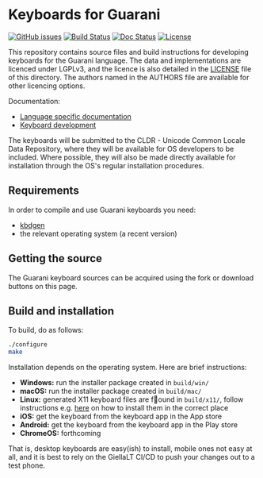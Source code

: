 # Keyboards for Guarani

[![GitHub issues](https://img.shields.io/github/issues-raw/giellalt/keyboard-grn)](https://github.com/giellalt/keyboard-grn/issues)
[![Build Status](https://github.com/giellalt/keyboard-grn/workflows/Build%20Keyboards/badge.svg)](https://github.com/giellalt/keyboard-grn/actions)
[![Doc Status](https://github.com/giellalt/keyboard-grn/workflows/Build%20Docs/badge.svg)](https://github.com/giellalt/keyboard-grn/actions)
[![License](https://img.shields.io/github/license/giellalt/keyboard-grn)](https://github.com/giellalt/keyboard-grn/blob/main/LICENSE)

This repository contains source files and build instructions for
developing keyboards for the Guarani language. The data and
implementations are licenced under LGPLv3, and the licence is
also detailed in the [LICENSE](LICENSE) file of this directory. The authors named
in the AUTHORS file are available for other licencing options.

Documentation:

- [Language specific documentation](https://giellalt.github.io/keyboard-grn)
- [Keyboard development](https://giellalt.github.io/keyboards/Overview.html)

The keyboards will be submitted to the CLDR - Unicode Common Locale Data
Repository, where they will be available for OS developers to be
included. Where possible, they will also be made directly available for
installation through the OS's regular installation procedures.

## Requirements

In order to compile and use Guarani keyboards you need:

- [kbdgen](https://github.com/divvun/kbdgen)
- the relevant operating system (a recent version)

## Getting the source

The Guarani keyboard sources can be acquired using the fork or download
buttons on this page.

## Build and installation

To build, do as follows:

```sh
./configure
make
```

Installation depends on the operating system. Here are brief instructions:

- __Windows:__ run the installer package created in `build/win/`
- __macOS:__ run the installer package created in `build/mac/`
- __Linux:__ generated X11 keyboard files are found in `build/x11/`, follow
  instructions e.g.
  [here](https://paulguerin.medium.com/install-an-additional-keyboard-layout-on-x11-58e53aaef1e4)
  on how to install them in the correct place
- __iOS:__ get the keyboard from the keyboard app in the App store
- __Android:__ get the keyboard from the keyboard app in the Play store
- __ChromeOS:__ forthcoming

That is, desktop keyboards are easy(ish) to install, mobile ones not easy at all,
and it is best to rely on the GiellaLT CI/CD to push your changes out to a test phone.
